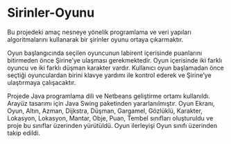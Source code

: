 # Sirinler-Oyunu
 Bu projedeki amaç nesneye yönelik programlama  ve veri yapıları algoritmalarını kullanarak bir  şirinler oyunu ortaya çıkarmaktır.
 
 Oyun  başlangıcında seçilen oyuncunun labirent içerisinde  puanlarını bitirmeden önce Şirine’ye ulaşması  gerekmektedir. Oyun içerisinde iki farklı oyuncu ve iki farklı düşman karakter vardır. Kullanıcı oyun  başlamadan önce seçtiği oyunculardan birini klavye  yardımı ile kontrol ederek ve Şirine’ye ulaştırmaya  çalışacaktır.
 
 Projede Java programlama dili ve Netbeans geliştirme ortamı kullanıldı. Arayüz tasarımı için Java Swing paketinden yararlanılmıştır. Oyun Ekranı, Oyun, Altın, Azman, Dijkstra, Düşman, Gargamel, Gözlüklü, Karakter, Lokasyon, Lokasyon, Mantar, Obje, Puan, Tembel sınıfları oluşturuldu ve proje bu sınıflar üzerinden yürütüldü. Oyun ilerleyişi Oyun sınıfı üzerinden takip edildi.
 

